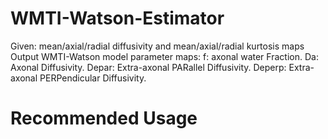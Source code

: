 # WMTI-Watson-Estimator

Given: mean/axial/radial diffusivity and mean/axial/radial kurtosis maps
Output WMTI-Watson model parameter maps:
  f: axonal water Fraction.
  Da: Axonal Diffusivity.
  Depar: Extra-axonal PARallel Diffusivity.
  Deperp: Extra-axonal PERPendicular Diffusivity.
  
# Recommended Usage
